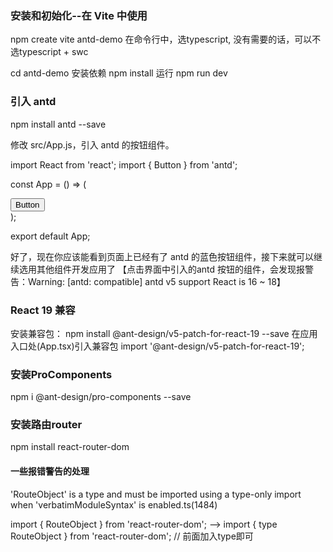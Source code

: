 ### 安装和初始化--在 Vite 中使用
npm create vite antd-demo
在命令行中，选typescript, 没有需要的话，可以不选typescript + swc

cd antd-demo
安装依赖
npm install
运行
npm run dev

### 引入 antd
npm install antd --save

修改 src/App.js，引入 antd 的按钮组件。

import React from 'react';
import { Button } from 'antd';

const App = () => (
  <div className="App">
    <Button type="primary">Button</Button>
  </div>
);

export default App;

好了，现在你应该能看到页面上已经有了 antd 的蓝色按钮组件，接下来就可以继续选用其他组件开发应用了
【点击界面中引入的antd 按钮的组件，会发现报警告：Warning: [antd: compatible] antd v5 support React is 16 ~ 18】

### React 19 兼容
安装兼容包：
npm install @ant-design/v5-patch-for-react-19 --save
在应用入口处(App.tsx)引入兼容包
import '@ant-design/v5-patch-for-react-19';

### 安装ProComponents
npm i @ant-design/pro-components --save

### 安装路由router
npm install react-router-dom





#### 一些报错警告的处理

'RouteObject' is a type and must be imported using a type-only import when 'verbatimModuleSyntax' is enabled.ts(1484)

import { RouteObject } from 'react-router-dom'; --> import { type RouteObject } from 'react-router-dom'; // 前面加入type即可